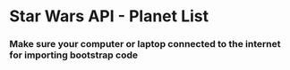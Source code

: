 # Star Wars API - Planet List
### Make sure your computer or laptop connected to the internet for importing bootstrap code
